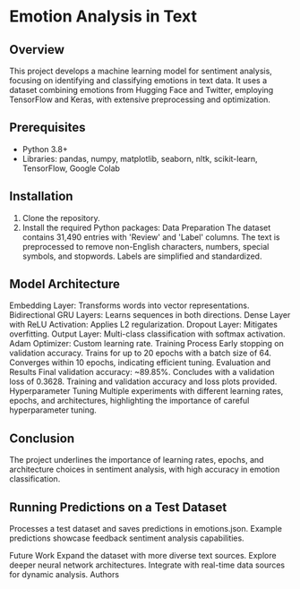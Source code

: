 # Emotion Analysis in Text

## Overview
This project develops a machine learning model for sentiment analysis, focusing on identifying and classifying emotions in text data. It uses a dataset combining emotions from Hugging Face and Twitter, employing TensorFlow and Keras, with extensive preprocessing and optimization.

## Prerequisites
- Python 3.8+
- Libraries: pandas, numpy, matplotlib, seaborn, nltk, scikit-learn, TensorFlow, Google Colab

## Installation
1. Clone the repository.
2. Install the required Python packages:
Data Preparation
The dataset contains 31,490 entries with 'Review' and 'Label' columns. The text is preprocessed to remove non-English characters, numbers, special symbols, and stopwords. Labels are simplified and standardized.

## Model Architecture
Embedding Layer: Transforms words into vector representations.
Bidirectional GRU Layers: Learns sequences in both directions.
Dense Layer with ReLU Activation: Applies L2 regularization.
Dropout Layer: Mitigates overfitting.
Output Layer: Multi-class classification with softmax activation.
Adam Optimizer: Custom learning rate.
Training Process
Early stopping on validation accuracy.
Trains for up to 20 epochs with a batch size of 64.
Converges within 10 epochs, indicating efficient tuning.
Evaluation and Results
Final validation accuracy: ~89.85%.
Concludes with a validation loss of 0.3628.
Training and validation accuracy and loss plots provided.
Hyperparameter Tuning
Multiple experiments with different learning rates, epochs, and architectures, highlighting the importance of careful hyperparameter tuning.

## Conclusion
The project underlines the importance of learning rates, epochs, and architecture choices in sentiment analysis, with high accuracy in emotion classification.

## Running Predictions on a Test Dataset
Processes a test dataset and saves predictions in emotions.json.
Example predictions showcase feedback sentiment analysis capabilities.

Future Work
Expand the dataset with more diverse text sources.
Explore deeper neural network architectures.
Integrate with real-time data sources for dynamic analysis.
Authors
